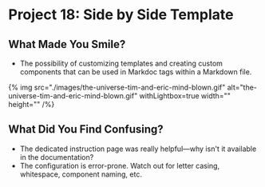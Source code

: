 # Project 18: Side by Side Template

## What Made You Smile?
- The possibility of customizing templates and creating custom components that can be used in Markdoc tags within a Markdown file.

{% img src="./images/the-universe-tim-and-eric-mind-blown.gif" alt="the-universe-tim-and-eric-mind-blown.gif" withLightbox=true width="" height="" /%}


## What Did You Find Confusing?
- The dedicated instruction page was really helpful—why isn't it available in the documentation?
- The configuration is error-prone. Watch out for letter casing, whitespace, component naming, etc.
